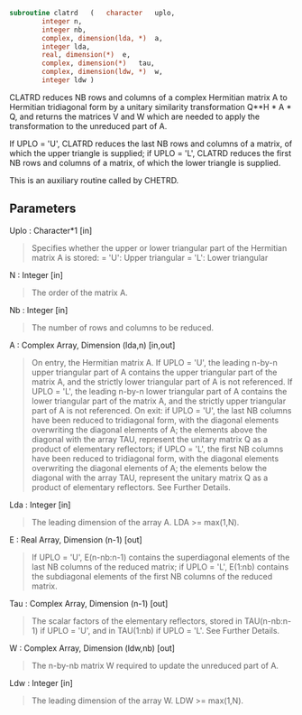 ```fortran
subroutine clatrd	(	character	uplo,
		integer	n,
		integer	nb,
		complex, dimension(lda, *)	a,
		integer	lda,
		real, dimension(*)	e,
		complex, dimension(*)	tau,
		complex, dimension(ldw, *)	w,
		integer	ldw )
```

 CLATRD reduces NB rows and columns of a complex Hermitian matrix A to
 Hermitian tridiagonal form by a unitary similarity
 transformation Q**H * A * Q, and returns the matrices V and W which are
 needed to apply the transformation to the unreduced part of A.

 If UPLO = 'U', CLATRD reduces the last NB rows and columns of a
 matrix, of which the upper triangle is supplied;
 if UPLO = 'L', CLATRD reduces the first NB rows and columns of a
 matrix, of which the lower triangle is supplied.

 This is an auxiliary routine called by CHETRD.

## Parameters
Uplo : Character*1 [in]
> Specifies whether the upper or lower triangular part of the
> Hermitian matrix A is stored:
> = 'U': Upper triangular
> = 'L': Lower triangular

N : Integer [in]
> The order of the matrix A.

Nb : Integer [in]
> The number of rows and columns to be reduced.

A : Complex Array, Dimension (lda,n) [in,out]
> On entry, the Hermitian matrix A.  If UPLO = 'U', the leading
> n-by-n upper triangular part of A contains the upper
> triangular part of the matrix A, and the strictly lower
> triangular part of A is not referenced.  If UPLO = 'L', the
> leading n-by-n lower triangular part of A contains the lower
> triangular part of the matrix A, and the strictly upper
> triangular part of A is not referenced.
> On exit:
> if UPLO = 'U', the last NB columns have been reduced to
> tridiagonal form, with the diagonal elements overwriting
> the diagonal elements of A; the elements above the diagonal
> with the array TAU, represent the unitary matrix Q as a
> product of elementary reflectors;
> if UPLO = 'L', the first NB columns have been reduced to
> tridiagonal form, with the diagonal elements overwriting
> the diagonal elements of A; the elements below the diagonal
> with the array TAU, represent the  unitary matrix Q as a
> product of elementary reflectors.
> See Further Details.

Lda : Integer [in]
> The leading dimension of the array A.  LDA >= max(1,N).

E : Real Array, Dimension (n-1) [out]
> If UPLO = 'U', E(n-nb:n-1) contains the superdiagonal
> elements of the last NB columns of the reduced matrix;
> if UPLO = 'L', E(1:nb) contains the subdiagonal elements of
> the first NB columns of the reduced matrix.

Tau : Complex Array, Dimension (n-1) [out]
> The scalar factors of the elementary reflectors, stored in
> TAU(n-nb:n-1) if UPLO = 'U', and in TAU(1:nb) if UPLO = 'L'.
> See Further Details.

W : Complex Array, Dimension (ldw,nb) [out]
> The n-by-nb matrix W required to update the unreduced part
> of A.

Ldw : Integer [in]
> The leading dimension of the array W. LDW >= max(1,N).

